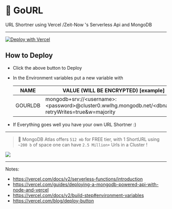 # 🔗 GoURL

URL Shortner using Vercel /Zeit-Now 's Serverless Api and MongoDB

---

[![Deploy with Vercel](https://vercel.com/button)](https://vercel.com/new/project?template=https://github.com/adityatelange/gourl/)

## How to Deploy

- Click the above button to Deploy

- In the Environment variables put a new variable with
  
  | NAME | VALUE (WILL BE ENCRYPTED) [example] |
  | - | - |
  | GOURLDB | mongodb+srv://\<username>:\<password>@cluster0.wwlhg.mongodb.net/\<dbname>?retryWrites=true&w=majority |

- If Everything goes well you have your own URL Shortner :)

---

> 🌟 MongoDB Atlas offers `512 mb` for FREE tier, with 1 ShortURL using `~200 b` of space one can have `2.5 Million+` Urls in a Cluster !

<kbd><img src="https://i.ibb.co/hdKRRcB/Screenshot-from-2020-07-06-23-15-27.png" /></kbd>

---

Notes:

- https://vercel.com/docs/v2/serverless-functions/introduction
- https://vercel.com/guides/deploying-a-mongodb-powered-api-with-node-and-vercel
- https://vercel.com/docs/v2/build-step#environment-variables
- https://vercel.com/blog/deploy-button

